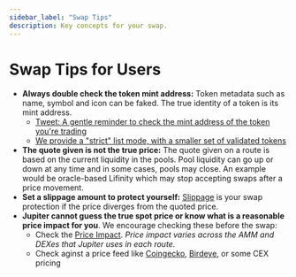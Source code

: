 ```yaml
---
sidebar_label: "Swap Tips"
description: Key concepts for your swap.
---
```


# Swap Tips for Users

- **Always double check the token mint address:** Token metadata such as name, symbol and icon can be faked. The true identity of a token is its mint address. 
  - [Tweet: A gentle reminder to check the mint address of the token you're trading](https://twitter.com/JupiterExchange/status/1580217415593443329?s=20&t=xmsYmPnUZfuS6tQpvEQ7Pg)
  - [We provide a "strict" list mode, with a smaller set of validated tokens](/docs/get-your-token-onto-jup)
- **The quote given is not the true price:** The quote given on a route is based on the current liquidity in the pools. Pool liquidity can go up or down at any time and in some cases, pools may close. An example would be oracle-based Lifinity which may stop accepting swaps after a price movement.
- **Set a slippage amount to protect yourself:** [Slippage](/guides/price-impact-slippage-price-warning) is your swap protection if the price diverges from the quoted price.
- **Jupiter cannot guess the true spot price or know what is a reasonable price impact for you**. We encourage checking these before the swap:
  - Check the [Price Impact](/guides/price-impact-slippage-price-warning). *Price impact varies across the AMM and DEXes that Jupiter uses in each route.*
  - Check aginst a price feed like [Coingecko](https://www.coingecko.com/), [Birdeye](https://birdeye.so/), or some CEX pricing
